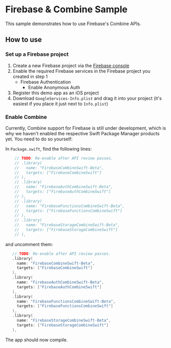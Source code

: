 # Firebase & Combine Sample

This sample demonstrates how to use Firebase's Combine APIs.

## How to use

### Set up a Firebase project

1. Create a new Firebase project via the [Firebase console](https://console.firebase.google.com/)
2. Enable the required Firebase services in the Firebase project you created in step 1
   * Firebase Authentication
      * Enable Anonymous Auth
3. Register this demo app as an iOS project
4. Download `GoogleServices-Info.plist` and drag it into your project (it's easiest if you place it just next to `Info.plist`)


### Enable Combine

Currently, Combine support for Firebase is still under development, which is why we haven't enabled the respective Swift Package Manager products yet. You need to do so yourself:

In `Package.swift`, find the following lines:

```swift
    // TODO: Re-enable after API review passes.
    // .library(
    //   name: "FirebaseCombineSwift-Beta",
    //   targets: ["FirebaseCombineSwift"]
    // ),
    // .library(
    //   name: "FirebaseAuthCombineSwift-Beta",
    //   targets: ["FirebaseAuthCombineSwift"]
    // ),
    // .library(
    //   name: "FirebaseFunctionsCombineSwift-Beta",
    //   targets: ["FirebaseFunctionsCombineSwift"]
    // ),
    // .library(
    //   name: "FirebaseStorageCombineSwift-Beta",
    //   targets: ["FirebaseStorageCombineSwift"]
    // ),
```

 and uncomment them:
 ```swift
    // TODO: Re-enable after API review passes.
    .library(
      name: "FirebaseCombineSwift-Beta",
      targets: ["FirebaseCombineSwift"]
    ),
    .library(
      name: "FirebaseAuthCombineSwift-Beta",
      targets: ["FirebaseAuthCombineSwift"]
    ),
    .library(
      name: "FirebaseFunctionsCombineSwift-Beta",
      targets: ["FirebaseFunctionsCombineSwift"]
    ),
    .library(
      name: "FirebaseStorageCombineSwift-Beta",
      targets: ["FirebaseStorageCombineSwift"]
    ),
 ```

 The app should now compile.